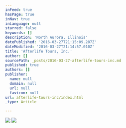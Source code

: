 ```yaml
---
inFeed: true
hasPage: true
inNav: true
inLanguage: null
starred: false
keywords: []
description: 'North Aurora, Illinois'
datePublished: '2016-03-27T21:15:09.287Z'
dateModified: '2016-03-27T21:14:57.010Z'
title: 'Afterlife Tours, Inc.'
author: []
sourcePath: _posts/2016-03-27-afterlife-tours-inc.md
published: true
authors: []
publisher:
  name: null
  domain: null
  url: null
  favicon: null
url: afterlife-tours-inc/index.html
_type: Article

---
```

![](https://imgflo.herokuapp.com/graph/vahj1ThiexotieMo/d4ce26dd6f142dedf97936add31cf88d/passthrough.jpg?height=504&input=https%3A%2F%2Fs3-us-west-2.amazonaws.com%2Fthe-grid-img%2Fp%2Ff553e95fe0d74cc1690bfab48c61b702ca43285d.jpg&width=750)
![](https://s3-us-west-2.amazonaws.com/the-grid-img/p/00364821612def1936ef7878bad637b504960ed8.jpg)